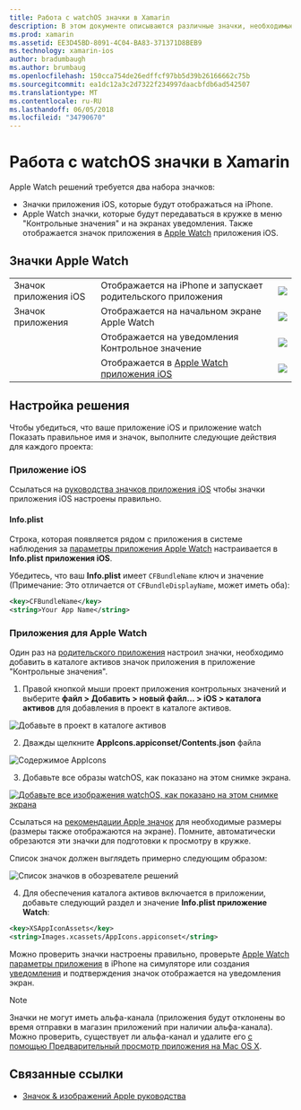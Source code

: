 ```yaml
---
title: Работа с watchOS значки в Xamarin
description: В этом документе описываются различные значки, необходимые для приложения watchOS и как настроить решение, чтобы включить эти значки.
ms.prod: xamarin
ms.assetid: EE3D45BD-8091-4C04-BA83-371371D8BEB9
ms.technology: xamarin-ios
author: bradumbaugh
ms.author: brumbaug
ms.openlocfilehash: 150cca754de26edffcf97bb5d39b26166662c75b
ms.sourcegitcommit: ea1dc12a3c2d7322f234997daacbfdb6ad542507
ms.translationtype: MT
ms.contentlocale: ru-RU
ms.lasthandoff: 06/05/2018
ms.locfileid: "34790670"
---
```

# <a name="working-with-watchos-icons-in-xamarin"></a>Работа с watchOS значки в Xamarin

Apple Watch решений требуется два набора значков:

* Значки приложения iOS, которые будут отображаться на iPhone.
* Apple Watch значки, которые будут передаваться в кружке в меню "Контрольные значения" и на экранах уведомления. Также отображается значок приложения в [Apple Watch](~/ios/watchos/app-fundamentals/settings.md) приложения iOS.

## <a name="apple-watch-icons"></a>Значки Apple Watch

| | | |
|-|-|-|
|Значок приложения iOS|Отображается на iPhone и запускает родительского приложения|![](icons-images/icon-ios.png)|
|Значок приложения|Отображается на начальном экране Apple Watch|![](icons-images/icon-home.png)|
||Отображается на уведомления Контрольное значение|![](icons-images/notification-icon.png)|
||Отображается в [Apple Watch приложения iOS](~/ios/watchos/app-fundamentals/settings.md)|![](icons-images/watch-app-sml.png)|

## <a name="configuring-your-solution"></a>Настройка решения

Чтобы убедиться, что ваше приложение iOS и приложение watch Показать правильное имя и значок, выполните следующие действия для каждого проекта:

### <a name="ios-app"></a>Приложение iOS

Ссылаться на [руководства значков приложения iOS](~/ios/app-fundamentals/images-icons/app-icons.md) чтобы значки приложения iOS настроены правильно.

#### <a name="infoplist"></a>Info.plist

Строка, которая появляется рядом с приложения в системе наблюдения за [параметры приложения Apple Watch](~/ios/watchos/app-fundamentals/settings.md) настраивается в **Info.plist приложения iOS**.

Убедитесь, что ваш **Info.plist** имеет `CFBundleName` ключ и значение (Примечание: Это отличается от `CFBundleDisplayName`, может иметь оба):

```xml
<key>CFBundleName</key>
<string>Your App Name</string>
```

### <a name="apple-watch-app"></a>Приложения для Apple Watch

Один раз на [родительского приложения](~/ios/watchos/app-fundamentals/parent-app.md) настроил значки, необходимо добавить в каталоге активов значок приложения в приложение "Контрольные значения".

1. Правой кнопкой мыши проект приложения контрольных значений и выберите **файл > Добавить > новый файл... > iOS > каталога активов** для добавления в проект в каталоге активов.

 ![](icons-images/newasset.png "Добавьте в проект в каталоге активов")

2. Дважды щелкните **AppIcons.appiconset/Contents.json** файла

  ![](icons-images/xcassets-iconset-sml.png "Содержимое AppIcons")

3. Добавьте все образы watchOS, как показано на этом снимке экрана.

  [![](icons-images/appicons-sml.png "Добавьте все изображения watchOS, как показано на этом снимке экрана")](icons-images/appicons.png#lightbox)

  Ссылаться на [рекомендации Apple значок](https://developer.apple.com/library/prerelease/ios/documentation/UserExperience/Conceptual/WatchHumanInterfaceGuidelines/IconandImageSizes.html) для необходимые размеры (размеры также отображаются на экране). Помните, автоматически обрезаются эти значки для подготовки к просмотру в кружке.

  Список значок должен выглядеть примерно следующим образом:

  ![](icons-images/xcassets-complete-sml.png "Список значков в обозревателе решений")

4. Для обеспечения каталога активов включается в приложении, добавьте следующий раздел и значение **Info.plist приложение Watch**:

```xml
<key>XSAppIconAssets</key>
<string>Images.xcassets/AppIcons.appiconset</string>
```

Можно проверить значки настроены правильно, проверьте [Apple Watch параметры приложения](~/ios/watchos/app-fundamentals/settings.md) в iPhone на симуляторе или создания [уведомления](~/ios/watchos/platform/notifications.md) и подтверждения значок отображается на уведомления экран.

> [!NOTE]
> Значки не могут иметь альфа-канала (приложения будут отклонены во время отправки в магазин приложений при наличии альфа-канала). Можно проверить, существует ли альфа-канал и удалите его [с помощью Предварительный просмотр приложения на Mac OS X](~/ios/watchos/troubleshooting.md#noalpha).


## <a name="related-links"></a>Связанные ссылки

- [Значок & изображений Apple руководства](https://developer.apple.com/library/prerelease/ios/documentation/UserExperience/Conceptual/WatchHumanInterfaceGuidelines/IconandImageSizes.html)
